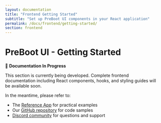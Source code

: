 ```yaml
---
layout: documentation
title: "Frontend Getting Started"
subtitle: "Set up PreBoot UI components in your React application"
permalink: /docs/frontend/getting-started/
section: frontend
---
```


# PreBoot UI - Getting Started

🚧 **Documentation In Progress**

This section is currently being developed. Complete frontend documentation including React components, hooks, and styling guides will be available soon.

In the meantime, please refer to:
- The [Reference App](/docs/reference-app/overview/) for practical examples
- Our [GitHub repository](https://github.com/preboot-io/preboot) for code samples
- [Discord community](https://discord.gg/Ux7ruzctZ5) for questions and support